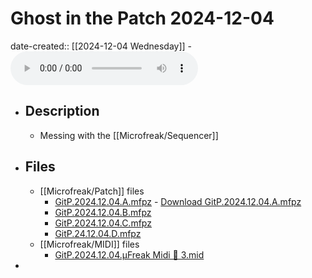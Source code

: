 # Ghost in the Patch 2024-12-04
date-created:: [[2024-12-04 Wednesday]]
	- ![GitP.2024.12.04.mix.128kbps_CBR.mp3](../assets/gitp/Podcast/Ep/2024/12/04/GitP.2024.12.04.mix.128kbps_CBR.mp3)
- ## Description
	- Messing with the [[Microfreak/Sequencer]]
- ## Files
	- [[Microfreak/Patch]] files
		- [GitP.2024.12.04.A.mfpz](../assets/gitp/Podcast/Ep/2024/12/04/GitP.2024.12.04.A.mfpz) - [Download GitP.2024.12.04.A.mfpz](https://raw.githubusercontent.com/codekiln/gitpa/main/assets/gitp/Podcast/Ep/2024/12/04/GitP.2024.12.04.A.mfpz)
		- [GitP.2024.12.04.B.mfpz](../assets/gitp/Podcast/Ep/2024/12/04/GitP.2024.12.04.B.mfpz)
		- [GitP.2024.12.04.C.mfpz](../assets/gitp/Podcast/Ep/2024/12/04/GitP.2024.12.04.C.mfpz)
		- [GitP.24.12.04.D.mfpz](../assets/gitp/Podcast/Ep/2024/12/04/GitP.24.12.04.D.mfpz)
	- [[Microfreak/MIDI]] files
		- [GitP.2024.12.04.µFreak Midi 🎹 3.mid](../assets/gitp/Podcast/Ep/2024/12/04/GitP.2024.12.04.%C2%B5Freak%20Midi%20%F0%9F%8E%B9%203.mid)
-